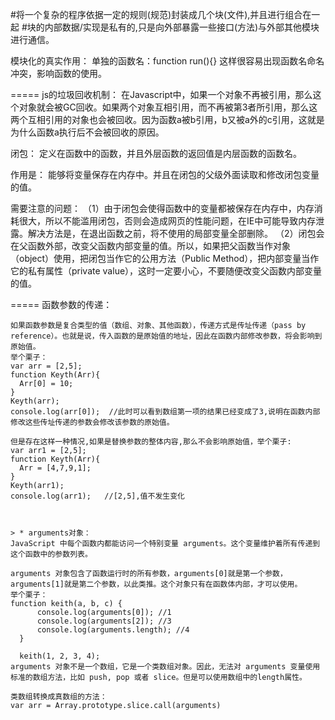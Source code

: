 #将一个复杂的程序依据一定的规则(规范)封装成几个块(文件),并且进行组合在一起
#块的内部数据/实现是私有的,只是向外部暴露一些接口(方法)与外部其他模块进行通信。

模块化的真实作用：
单独的函数名：function run(){}
这样很容易出现函数名命名冲突，影响函数的使用。

=====
js的垃圾回收机制：
在Javascript中，如果一个对象不再被引用，那么这个对象就会被GC回收。如果两个对象互相引用，而不再被第3者所引用，那么这两个互相引用的对象也会被回收。因为函数a被b引用，b又被a外的c引用，这就是为什么函数a执行后不会被回收的原因。

闭包：
定义在函数中的函数，并且外层函数的返回值是内层函数的函数名。

作用是：
能够将变量保存在内存中。并且在闭包的父级外面读取和修改闭包变量的值。

需要注意的问题：
（1）由于闭包会使得函数中的变量都被保存在内存中，内存消耗很大，所以不能滥用闭包，否则会造成网页的性能问题，在IE中可能导致内存泄露。解决方法是，在退出函数之前，将不使用的局部变量全部删除。
（2）闭包会在父函数外部，改变父函数内部变量的值。所以，如果把父函数当作对象（object）使用，把闭包当作它的公用方法（Public Method），把内部变量当作它的私有属性（private value），这时一定要小心，不要随便改变父函数内部变量的值。

=====
函数参数的传递：
```
如果函数参数是复合类型的值（数组、对象、其他函数），传递方式是传址传递（pass by reference）。也就是说，传入函数的是原始值的地址，因此在函数内部修改参数，将会影响到原始值。
举个栗子：
var arr = [2,5];
function Keyth(Arr){
  Arr[0] = 10;
}
Keyth(arr);
console.log(arr[0]);  //此时可以看到数组第一项的结果已经变成了3,说明在函数内部修改这些传址传递的参数会修改该参数的原始值。

但是存在这样一种情况,如果是替换参数的整体内容,那么不会影响原始值，举个栗子:
var arr1 = [2,5];
function Keyth(Arr){
  Arr = [4,7,9,1];
}
Keyth(arr1);
console.log(arr1);   //[2,5],值不发生变化



> * arguments对象：
JavaScript 中每个函数内都能访问一个特别变量 arguments。这个变量维护着所有传递到这个函数中的参数列表。

arguments 对象包含了函数运行时的所有参数，arguments[0]就是第一个参数，arguments[1]就是第二个参数，以此类推。这个对象只有在函数体内部，才可以使用。
举个栗子：
function keith(a, b, c) {
      console.log(arguments[0]); //1
      console.log(arguments[2]); //3
      console.log(arguments.length); //4
  }

  keith(1, 2, 3, 4);
arguments 对象不是一个数组，它是一个类数组对象。因此，无法对 arguments 变量使用标准的数组方法，比如 push, pop 或者 slice。但是可以使用数组中的length属性。

类数组转换成真数组的方法：
var arr = Array.prototype.slice.call(arguments)

```
